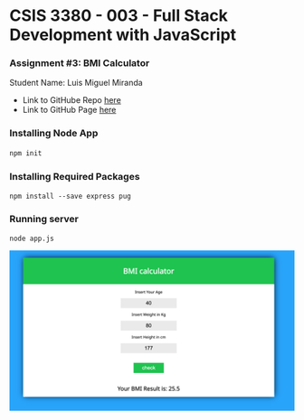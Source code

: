 # CSIS 3380 - 003 - Full Stack Development with JavaScript

### Assignment #3: BMI Calculator
Student Name: Luis Miguel Miranda
- Link to GitHube Repo [here](https://github.com/luismirandad27/se-javascript-bmicalculator-csis-3380)
- Link to GitHub Page [here](https://luismirandad27.github.io/se-javascript-bmicalculator-csis-3380/)

### Installing Node App
```bash
npm init
```

### Installing Required Packages
```
npm install --save express pug
```

### Running server
```
node app.js
```

![Screenshot Website](/public/img/screenshot_app.png)